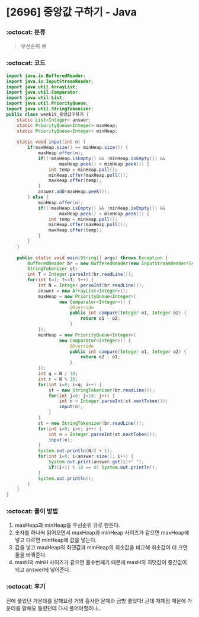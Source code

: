 # [2696] 중앙값 구하기 - Java

###  :octocat: 분류

> 우선순위 큐

### :octocat: 코드

```java
import java.io.BufferedReader;
import java.io.InputStreamReader;
import java.util.ArrayList;
import java.util.Comparator;
import java.util.List;
import java.util.PriorityQueue;
import java.util.StringTokenizer;
public class week19_중앙값구하기 {
	static List<Integer> answer;
	static PriorityQueue<Integer> maxHeap;
	static PriorityQueue<Integer> minHeap;
	
	static void input(int n) {
		if(maxHeap.size() == minHeap.size()) {
			maxHeap.offer(n);
			if((!maxHeap.isEmpty() && !minHeap.isEmpty()) && 
					maxHeap.peek() < minHeap.peek()) {
				int temp = minHeap.poll();
				minHeap.offer(maxHeap.poll());
				maxHeap.offer(temp);
			}
			answer.add(maxHeap.peek());
		} else {
			minHeap.offer(n);
			if((!maxHeap.isEmpty() && !minHeap.isEmpty()) &&
					maxHeap.peek() < minHeap.peek()) {
				int temp = minHeap.poll();
				minHeap.offer(maxHeap.poll());
				maxHeap.offer(temp);
			}
		}
	}
	
	public static void main(String[] args) throws Exception {
		BufferedReader br = new BufferedReader(new InputStreamReader(System.in));
		StringTokenizer st;
		int T = Integer.parseInt(br.readLine());
		for(int t=1; t<=T; t++) {
			int N = Integer.parseInt(br.readLine());
			answer = new ArrayList<Integer>();
			maxHeap = new PriorityQueue<Integer>(
					new Comparator<Integer>() {
						@Override
						public int compare(Integer o1, Integer o2) {
							return o1 - o2;
						}
			});
			minHeap = new PriorityQueue<Integer>(
					new Comparator<Integer>() {
						@Override
						public int compare(Integer o1, Integer o2) {
							return o2 - o1;
						}
			});
			int q = N / 10;
			int r = N % 10;
			for(int i=0; i<q; i++) {
				st = new StringTokenizer(br.readLine());
				for(int j=0; j<10; j++) {
					int n = Integer.parseInt(st.nextToken());
					input(n);
				}
			}
			st = new StringTokenizer(br.readLine());
			for(int i=0; i<r; i++) {
				int n = Integer.parseInt(st.nextToken());
				input(n);
			}
			System.out.println(N/2 + 1);
			for(int i=0; i<answer.size(); i++) {
				System.out.print(answer.get(i)+" ");
				if((i+1) % 10 == 0) System.out.println();
			}
			System.out.println();
		}
	}
}
```

### :octocat: 풀이 방법

1. maxHeap과 minHeap을 우선순위 큐로 만든다.
2. 숫자를 하나씩 읽어오면서 maxHeap과 minHeap 사이즈가 같으면 maxHeap에 넣고
다르면 minHeap에 값을 넣는다.
3. 값을 넣고 maxHeap의 최댓값과 minHeap의 최솟값을 비교해 최솟값이 더 크면 둘을 바꿔준다.
4. maxH와 minH 사이즈가 같으면 홀수번째기 때문에 maxH의 최댓값이 중간값이 되고 answer에 넣어준다.

### :octocat: 후기

전에 풀었던 가운데를 말해요랑 거의 흡사한 문제라 금방 풀었다! 근데 재체점 때문에 가운데를 말해요 틀렸던데
다시 풀어야할려나..
